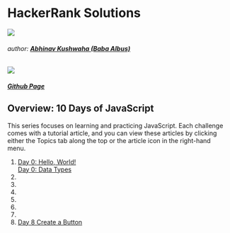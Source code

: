 # HackerRank Solutions 
![](https://hrcdn.net/hackerrank/assets/brand/h_mark_sm-9c05999c62674028552f4e813728e591.svg)
###### author: [**Abhinav Kushwaha (Baba Albus)**](http://babaalbus.com/ "http://babaalbus.com/")
![](https://media.licdn.com/dms/image/C5103AQEuWnPed5Pebg/profile-displayphoto-shrink_200_200/0?e=1547683200&v=beta&t=kee-BP4ZNdAQCQiRm76scGI52bC5ib-2etMogMPr5zE)
##### [Github Page](https://abhi9935.github.io/HackerRank/ "https://abhi9935.github.io/HackerRank/")

## Overview: 10 Days of JavaScript
This series focuses on learning and practicing JavaScript. Each challenge comes with a tutorial article, and you can view these articles by clicking either the Topics tab along the top or the article icon in the right-hand menu.

1. [Day 0: Hello, World!](https://github.com/Abhi9935/HackerRank/tree/master/10%20Days%20of%20Javascript/Day%200%20Hello%2C%20World!) </br>
   [Day 0: Data Types](https://github.com/Abhi9935/HackerRank/tree/master/10%20Days%20of%20Javascript/Day%200-2%20%20Data%20Types)
2.
3.
4.
5.
6.
7.
8. [Day 8 Create a Button](https://github.com/Abhi9935/HackerRank/tree/master/10%20Days%20of%20Javascript/Day%208%20Create%20a%20Button)

